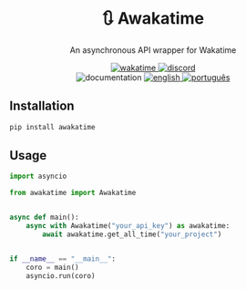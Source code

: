 <div align="center">
    <h1>🔃 Awakatime</h1>
    <p>An asynchronous API wrapper for Wakatime</p>
    <a href="https://wakatime.com/badge/github/controlado/awakatime">
        <img src="https://wakatime.com/badge/github/controlado/awakatime.svg" alt="wakatime">
    </a>
    <a href="https://discordapp.com/users/854886148455399436">
        <img src="https://dcbadge.vercel.app/api/shield/854886148455399436?style=flat" alt="discord">
    </a>
    <br>
    <img src="https://img.shields.io/badge/Documentation-gray" alt="documentation">
    <a href="README.md">
        <img src="https://img.shields.io/badge/English-blue" alt="english">
    </a>
    <a href="README.br.md">
        <img src="https://img.shields.io/badge/Português%20Brasileiro-blue" alt="português">
    </a>
</div>

## Installation

```bash
pip install awakatime
```

## Usage

```python
import asyncio

from awakatime import Awakatime


async def main():
    async with Awakatime("your_api_key") as awakatime:
        await awakatime.get_all_time("your_project")


if __name__ == "__main__":
    coro = main()
    asyncio.run(coro)
```
